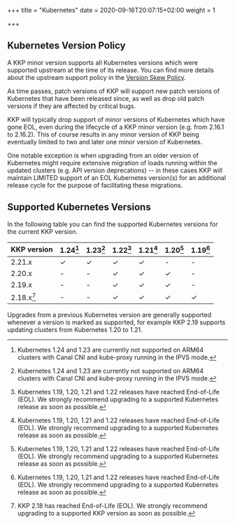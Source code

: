 +++
title = "Kubernetes"
date = 2020-09-16T20:07:15+02:00
weight = 1

+++

## Kubernetes Version Policy

A KKP minor version supports all Kubernetes versions which were supported upstream
at the time of its release. You can find more details about the upstream support
policy in the [Version Skew Policy](https://kubernetes.io/docs/setup/release/version-skew-policy/#supported-versions).

As time passes, patch versions of KKP will support new patch versions of Kubernetes
that have been released since, as well as drop old patch versions if they are
affected by critical bugs.

KKP will typically drop support of minor versions of Kubernetes which have gone EOL,
even during the lifecycle of a KKP minor version (e.g. from 2.16.1 to 2.16.2).
This of course results in any minor version of KKP being eventually limited to two
and later one minor version of Kubernetes.

One notable exception is when upgrading from an older version of Kubernetes might
require extensive migration of loads running within the updated clusters (e.g. API
version deprecations) -- in these cases KKP will maintain LIMITED support of an EOL
Kubernetes version(s) for an additional release cycle for the purpose of facilitating
these migrations.

## Supported Kubernetes Versions

In the following table you can find the supported Kubernetes versions for the
current KKP version.

| KKP version  | 1.24[^1] | 1.23[^1] | 1.22[^2] | 1.21[^2] | 1.20[^2] | 1.19[^2]   |
| ------------ | -------- | -------- | -------- | -------- | -------- | ---------- |
| 2.21.x       | ✓        | ✓        | ✓        | ✓        | -        | -          |
| 2.20.x       | -        | -        | ✓        | ✓        | ✓        | -          |
| 2.19.x       | -        | -        | ✓        | ✓        | ✓        | -          |
| 2.18.x[^3]   | -        | -        | ✓        | ✓        | ✓        | ✓          |

[^1]: Kubernetes 1.24 and 1.23 are currently not supported on ARM64 clusters with Canal CNI and kube-proxy running in the IPVS mode.

[^2]: Kubernetes 1.19, 1.20, 1.21 and 1.22 releases have reached End-of-Life (EOL). We strongly recommend upgrading to a supported Kubernetes release as soon as possible.

[^3]: KKP 2.18 has reached End-of-Life (EOL). We strongly recommend upgrading to a supported KKP version as soon as possible.

Upgrades from a previous Kubernetes version are generally supported whenever a version is marked as supported, for example KKP 2.19 supports updating clusters from Kubernetes 1.20 to 1.21.
